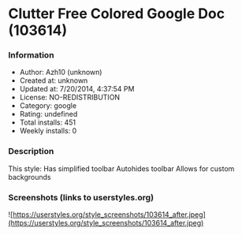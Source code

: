 # Clutter Free Colored Google Doc (103614)

### Information
- Author: Azh10 (unknown)
- Created at: unknown
- Updated at: 7/20/2014, 4:37:54 PM
- License: NO-REDISTRIBUTION
- Category: google
- Rating: undefined
- Total installs: 451
- Weekly installs: 0


### Description
This style:
    Has simplified toolbar
    Autohides toolbar
    Allows for custom backgrounds


### Screenshots (links to userstyles.org)
![https://userstyles.org/style_screenshots/103614_after.jpeg](https://userstyles.org/style_screenshots/103614_after.jpeg)


